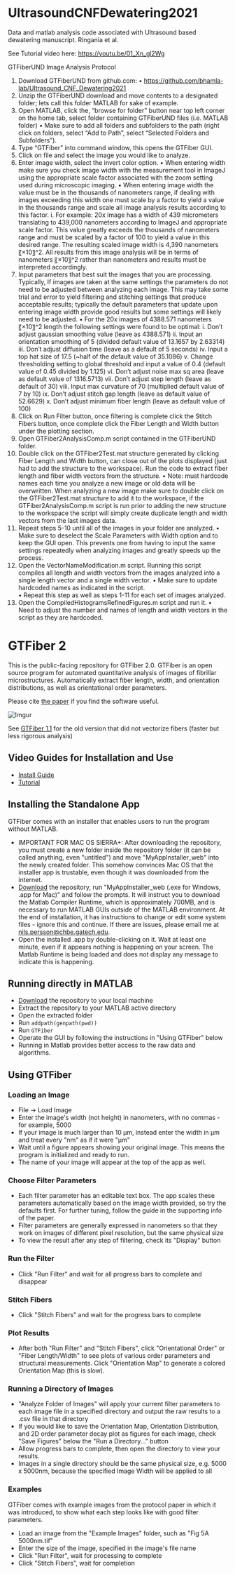 # UltrasoundCNFDewatering2021
Data and matlab analysis code associated with Ultrasound based dewatering manuscript. Ringania et al. 

See Tutorial video here: https://youtu.be/01_Xn_gl2Wg


GTFiberUND Image Analysis Protocol
1. Download GTFiberUND from github.com:
• https://github.com/bhamla-lab/Ultrasound_CNF_Dewatering2021
2. Unzip the GTFiberUND download and move contents to a designated folder; lets call this folder MATLAB for sake of example.
3. Open MATLAB, click the, “browse for folder” button near top left corner on the home tab, select folder containing GTFiberUND files (i.e. MATLAB folder)
• Make sure to add all folders and subfolders to the path (right click on folders, select “Add to Path”, select “Selected Folders and Subfolders”).
4. Type “GTFiber” into command window, this opens the GTFiber GUI.
5. Click on file and select the image you would like to analyze.
6. Enter image width, select the invert color option.
• When entering width make sure you check image width with the measurement tool in ImageJ using the appropriate scale factor associated with the zoom setting used during microscopic imaging.
• When entering image width the value must be in the thousands of nanometers range, if dealing with images exceeding this width one must scale by a factor to yield a value in the thousands range and scale all image analysis results according to this factor.
i. For example: 20x image has a width of 439 micrometers translating to 439,000 nanometers according to ImageJ and appropriate scale factor. This value greatly exceeds the thousands of nanometers range and must be scaled by a factor of 100 to yield a value in this desired range. The resulting scaled image width is 4,390 nanometers 〖×10〗^2. All results from this image analysis will be in terms of nanometers 〖×10〗^2 rather than nanometers and results must be interpreted accordingly.
7. Input parameters that best suit the images that you are processing. Typically, If images are taken at the same settings the parameters do not need to be adjusted between analyzing each image. This may take some trial and error to yield filtering and stitching settings that produce acceptable results; typically the default parameters that update upon entering image width provide good results but some settings will likely need to be adjusted.
• For the 20x images of 4388.571 nanometers 〖×10〗^2 length the following settings were found to be optimal:
i. Don’t adjust gaussian smoothing value (leave as 4388.571)
ii. Input an orientation smoothing of 5 (divided default value of 13.1657 by 2.63314)
iii. Don’t adjust diffusion time (leave as a default of 5 seconds)
iv. Input a top hat size of 17.5 (~half of the default value of 35.1086)
v. Change thresholding setting to global threshold and input a value of 0.4 (default value of 0.45 divided by 1.125)
vi. Don’t adjust noise max sq area (leave as default value of 1316.5713)
vii. Don’t adjust step length (leave as default of 30)
viii. Input max curvature of 70 (multiplied default value of 7 by 10)
ix. Don’t adjust stitch gap length (leave as default value of 52.6629)
x. Don’t adjust minimum fiber length (leave as default value of 100)
8. Click on Run Filter button, once filtering is complete click the Stitch Fibers button, once complete click the Fiber Length and Width button under the plotting section.
9. Open GTFiber2AnalysisComp.m script contained in the GTFiberUND folder.
10. Double click on the GTFiber2Test.mat structure generated by clicking Fiber Length and Width button, can close out of the plots displayed (just had to add the structure to the workspace). Run the code to extract fiber length and fiber width vectors from the structure.
• Note: must hardcode names each time you analyze a new image or old data will be overwritten. When analyzing a new image make sure to double click on the GTFiber2Test.mat structure to add it to the workspace, if the GTFiber2AnalysisComp.m script is run prior to adding the new structure to the workspace the script will simply create duplicate length and width vectors from the last images data. 
11. Repeat steps 5-10 until all of the images in your folder are analyzed.
• Make sure to deselect the Scale Parameters with Width option and to keep the GUI open. This prevents one from having to input the same settings repeatedly when analyzing images and greatly speeds up the process.
12. Open the VectorNameModification.m script. Running this script compiles all length and width vectors from the images analyzed into a single length vector and a single width vector.
• Make sure to update hardcoded names as indicated in the script.  
• Repeat this step as well as steps 1-11 for each set of images analyzed. 
13. Open the CompiledHistogramsRefinedFigures.m script and run it.
• Need to adjust the number and names of length and width vectors in the script as they are hardcoded.



# GTFiber 2
This is the public-facing repository for GTFiber 2.0. GTFiber is an open source program for automated quantitative analysis of images of fibrillar microstructures. Automatically extract fiber length, width, and orientation distributions, as well as orientational order parameters.

Please cite [the paper](https://pubs.acs.org/doi/abs/10.1021/acsami.7b10510) if you find the software useful.

![Imgur](http://i.imgur.com/GDL2HQP.png)

See [GTFiber 1.1](https://github.com/Imperssonator/GTFiber-Mac) for the old version that did not vectorize fibers (faster but less rigorous analysis)

## Video Guides for Installation and Use
* [Install Guide](https://youtu.be/gH3hC2kMf5o)
* [Tutorial](https://youtu.be/wBbaC_g9jio)

## Installing the Standalone App
GTFiber comes with an installer that enables users to run the program without MATLAB.
* IMPORTANT FOR MAC OS SIERRA+: After downloading the repository, you must create a new folder inside the repository folder (it can be called anything, even "untitled") and move "MyAppInstaller_web" into the newly created folder. This somehow convinces Mac OS that the installer app is trustable, even though it was downloaded from the internet.
* [Download](https://github.com/Imperssonator/GTFiber2/archive/GT2Revision.zip)
the repository, run "MyAppInstaller_web (.exe for Windows, .app for Mac)" and follow the prompts.
It will instruct you to download the Matlab Compiler Runtime, which is approximately 700MB, and is necessary to run MATLAB GUIs outside of the MATLAB environment. 
At the end of installation, it has instructions to change or edit some system files - ignore this and continue. If there are issues, please email me at nils.persson@chbe.gatech.edu.
* Open the installed .app by double-clicking on it. Wait at least one minute, even if it appears nothing is happening on your screen. The Matlab Runtime is being loaded and does not display any message to indicate this is happening. 

## Running directly in MATLAB
* [Download](https://github.com/Imperssonator/GTFiber2/archive/GT2Revision.zip) the repository to your local machine
* Extract the repository to your MATLAB active directory
* Open the extracted folder
* Run `addpath(genpath(pwd))`
* Run `GTFiber`
* Operate the GUI by following the instructions in "Using GTFiber" below
* Running in Matlab provides better access to the raw data and algorithms.

## Using GTFiber

### Loading an Image
* File -> Load Image
* Enter the image's width (not height) in nanometers, with no commas - for example, 5000
* If your image is much larger than 10 µm, instead enter the width in µm and treat every "nm" as if it were "µm"
* Wait until a figure appears showing your original image. This means the program is initialized and ready to run.
* The name of your image will appear at the top of the app as well.

### Choose Filter Parameters
* Each filter parameter has an editable text box. The app scales these parameters automatically based on the image width provided, so try the defaults first. For further tuning, follow the guide in the supporting info of the paper.
* Filter parameters are generally expressed in nanometers so that they work on images of different pixel resolution, but the same physical size
* To view the result after any step of filtering, check its "Display" button

### Run the Filter
* Click "Run Filter" and wait for all progress bars to complete and disappear

### Stitch Fibers
* Click "Stitch Fibers" and wait for the progress bars to complete

### Plot Results
* After both "Run Filter" and "Stitch Fibers", click "Orientational Order" or "Fiber Length/Width" to see plots of various order parameters and structural measurements. Click "Orientation Map" to generate a colored Orientation Map (this is slow).

### Running a Directory of Images
* "Analyze Folder of Images" will apply your current filter parameters to each image file in a specified directory and output the raw results to a .csv file in that directory
* If you would like to save the Orientation Map, Orientation Distribution, and 2D order parameter decay plot as figures for each image, check "Save Figures" below the "Run a Directory..." button
* Allow progress bars to complete, then open the directory to view your results.
* Images in a single directory should be the same physical size, e.g. 5000 x 5000nm, because the specified Image Width will be applied to all

### Examples
GTFiber comes with example images from the protocol paper in which it was introduced, to show what each step looks like with good filter parameters.

* Load an image from the "Example Images" folder, such as "Fig 5A 5000nm.tif"
* Enter the size of the image, specified in the image's file name
* Click "Run Filter", wait for processing to complete
* Click "Stitch Fibers", wait for completion

